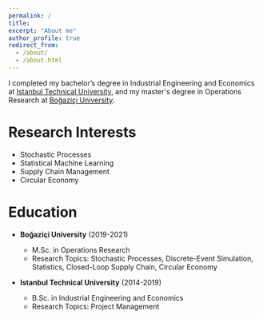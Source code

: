 ```yaml
---
permalink: /
title: 
excerpt: "About me"
author_profile: true
redirect_from: 
  - /about/
  - /about.html
---
```


I completed my bachelor’s degree in Industrial Engineering and Economics at [Istanbul Technical University](https://www.itu.edu.tr/), and my master's degree in Operations Research at [Boğaziçi University](https://www.boun.edu.tr/).

# Research Interests

- Stochastic Processes
- Statistical Machine Learning
- Supply Chain Management
- Circular Economy

# Education

- **Boğaziçi University** (2019-2021)
  - M.Sc. in Operations Research
  - Research Topics: Stochastic Processes, Discrete-Event Simulation, Statistics, Closed-Loop Supply Chain, Circular Economy

- **Istanbul Technical University** (2014-2019)
  - B.Sc. in Industrial Engineering and Economics
  - Research Topics: Project Management
